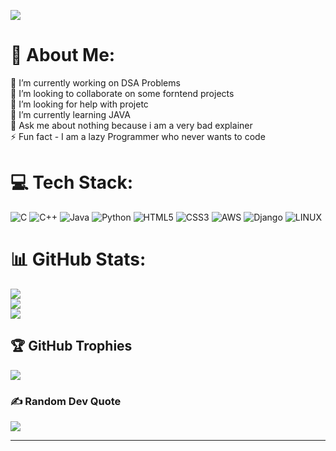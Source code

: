 [![](https://visitcount.itsvg.in/api?id=Mayank-57&icon=5&color=1)](https://visitcount.itsvg.in)

# 💫 About Me:
🔭 I’m currently working on DSA Problems<br>👯 I’m looking to collaborate on some forntend projects<br>🤝 I’m looking for help with projetc<br>🌱 I’m currently learning JAVA<br>💬 Ask me about nothing because i am a very bad explainer<br>⚡ Fun fact - I am a lazy Programmer who never wants to code


# 💻 Tech Stack:
![C](https://img.shields.io/badge/c-%2300599C.svg?style=for-the-badge&logo=c&logoColor=white) ![C++](https://img.shields.io/badge/c++-%2300599C.svg?style=for-the-badge&logo=c%2B%2B&logoColor=white) ![Java](https://img.shields.io/badge/java-%23ED8B00.svg?style=for-the-badge&logo=java&logoColor=white) ![Python](https://img.shields.io/badge/python-3670A0?style=for-the-badge&logo=python&logoColor=ffdd54) ![HTML5](https://img.shields.io/badge/html5-%23E34F26.svg?style=for-the-badge&logo=html5&logoColor=white) ![CSS3](https://img.shields.io/badge/css3-%231572B6.svg?style=for-the-badge&logo=css3&logoColor=white) ![AWS](https://img.shields.io/badge/AWS-%23FF9900.svg?style=for-the-badge&logo=amazon-aws&logoColor=white) ![Django](https://img.shields.io/badge/django-%23092E20.svg?style=for-the-badge&logo=django&logoColor=white) ![LINUX](https://img.shields.io/badge/Linux-FCC624?style=for-the-badge&logo=linux&logoColor=black)
# 📊 GitHub Stats:
![](https://github-readme-stats.vercel.app/api?username=Mayank-57&theme=radical&hide_border=false&include_all_commits=true&count_private=true)<br/>
![](https://github-readme-streak-stats.herokuapp.com/?user=Mayank-57&theme=radical&hide_border=false)<br/>
![](https://github-readme-stats.vercel.app/api/top-langs/?username=Mayank-57&theme=radical&hide_border=false&include_all_commits=true&count_private=true&layout=compact)

## 🏆 GitHub Trophies
![](https://github-profile-trophy.vercel.app/?username=Mayank-57&theme=radical&no-frame=false&no-bg=false&margin-w=4)

### ✍️ Random Dev Quote
![](https://quotes-github-readme.vercel.app/api?type=horizontal&theme=radical)

---

<!-- Proudly created with GPRM ( https://gprm.itsvg.in ) -->
